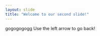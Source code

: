 ```yaml
---
layout: slide
title: "Welcome to our second slide!"
---
```

gogogogogg
Use the left arrow to go back!
